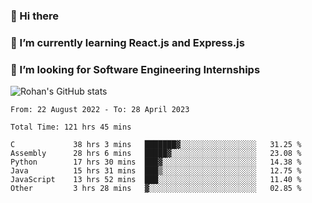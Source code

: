 ### 👋 Hi there 

<!--
**rohznmdev/rohznmdev** is a ✨ _special_ ✨ repository because its `README.md` (this file) appears on your GitHub profile.

Here are some ideas to get you started:

- 🔭 I’m currently working on ...
- 🌱 I’m currently learning Ruby and Ruby on Rails
- 👯 I’m looking to collaborate on ...
- 🤔 I’m looking for help with ...
- 💬 Ask me about ...
- 📫 How to reach me: ...
- 😄 Pronouns: ...
- ⚡ Fun fact: ...
-->
### 🌱 I’m currently learning React.js and Express.js
### 🤔 I’m looking for Software Engineering Internships
![Rohan's GitHub stats](https://github-readme-stats.vercel.app/api?username=rohznmdev&theme=dark&show_icons=true)

<!--START_SECTION:waka-->

```text
From: 22 August 2022 - To: 28 April 2023

Total Time: 121 hrs 45 mins

C             38 hrs 3 mins   ███████▓░░░░░░░░░░░░░░░░░   31.25 %
Assembly      28 hrs 6 mins   █████▓░░░░░░░░░░░░░░░░░░░   23.08 %
Python        17 hrs 30 mins  ███▓░░░░░░░░░░░░░░░░░░░░░   14.38 %
Java          15 hrs 31 mins  ███▒░░░░░░░░░░░░░░░░░░░░░   12.75 %
JavaScript    13 hrs 52 mins  ███░░░░░░░░░░░░░░░░░░░░░░   11.40 %
Other         3 hrs 28 mins   ▓░░░░░░░░░░░░░░░░░░░░░░░░   02.85 %
```

<!--END_SECTION:waka-->
